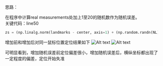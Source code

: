 思路：

在程序中计算real measurements处加上1至20的随机数作为随机误差。  
关键代码：line50   
```python
zs = (np.linalg.norm(landmarks - center, axis=1) + (np.random.randn(NL) * sensor_std_err)) + np.random.randint(1,20)
```  

增加前和增加后对同一鼠标位置定位结果如下
![Alt text](https://github.com/Jay-gt/Particle-Filter/blob/master/%E6%9C%AA%E5%A2%9E%E5%8A%A0%E9%9A%8F%E6%9C%BA%E8%AF%AF%E5%B7%AE.jpg)
![Alt text](https://github.com/Jay-gt/Particle-Filter/blob/master/%E6%B7%BB%E5%8A%A0%E9%9A%8F%E6%9C%BA%E8%AF%AF%E5%B7%AE.jpg)  

可明显看到，增加随机误差前定位偏差很小，增加随机误差后，横纵坐标都出现了一定程度的偏差，定位开始失准
